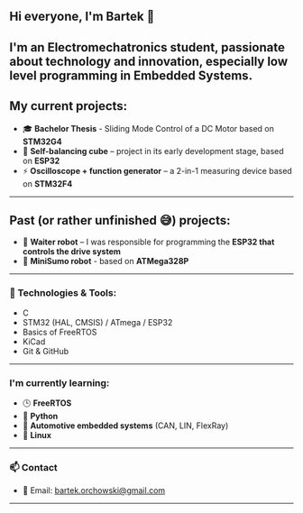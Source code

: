 ## Hi everyone, I'm Bartek 👋

I'm an Electromechatronics student, passionate about technology and innovation, especially low level programming in **Embedded Systems**. 
---

## My current projects:
- 🎓 **Bachelor Thesis** - Sliding Mode Control of a DC Motor based on **STM32G4**
- 🧊 **Self-balancing cube** – project in its early development stage, based on **ESP32**
- ⚡ **Oscilloscope + function generator** – a 2-in-1 measuring device based on **STM32F4**
---

## Past (or rather unfinished 😅) projects:
- 🤖 **Waiter robot** – I was responsible for programming the **ESP32 that controls the drive system**
- 🤖 **MiniSumo robot** - based on **ATMega328P**
---

### 🔧 Technologies & Tools: 
- C 
- STM32 (HAL, CMSIS) / ATmega / ESP32
- Basics of FreeRTOS
- KiCad
- Git & GitHub
---

### I'm currently learning:
- 🕒 **FreeRTOS**
- 🐍 **Python**
- 🚗 **Automotive embedded systems** (CAN, LIN, FlexRay)
- 🐧 **Linux**
---

### 📫 Contact
- 📧 Email: bartek.orchowski@gmail.com
---
